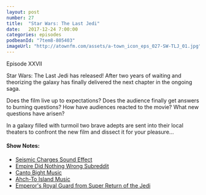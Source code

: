 ```yaml
---
layout: post
number: 27
title:  "Star Wars: The Last Jedi"
date:   2017-12-24 7:00:00
categories: episodes
podbeanId: "7tem8-805403"
imageUrl: "http://atownfm.com/assets/a-town_icon_eps_027-SW-TLJ_01.jpg"
---
```


Episode XXVII

Star Wars: The Last Jedi has released! After two years of waiting and theorizing the galaxy has finally delivered the next chapter in the ongoing saga.

Does the film live up to expectations? Does the audience finally get answers to burning questions? How have audiences reacted to the movie? What new questions have arisen?

In a galaxy filled with turmoil two brave adepts are sent into their local theaters to confront the new film and dissect it for your pleasure...

<!-- excerpt-end -->

#### Show Notes:
- [Seismic Charges Sound Effect](https://youtu.be/3ME5jhsgmB4?t=33s)
- [Empire Did Nothing Wrong Subreddit](https://www.reddit.com/r/EmpireDidNothingWrong/)
- [Canto Bight Music](https://www.youtube.com/watch?v=N8ue_5T4fMk)
- [Ahch-To Island Music](https://www.youtube.com/watch?v=rLVowa3xEbY)
- [Emperor's Royal Guard from Super Return of the Jedi](https://youtu.be/9ky8eBf1W9M?t=1h6m44s)